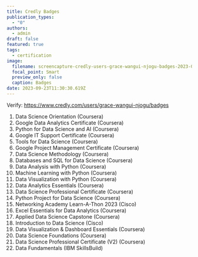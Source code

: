 ```yaml
---
title: Credly Badges
publication_types:
  - "0"
authors:
  - admin
draft: false
featured: true
tags:
  - certification
image:
  filename: screencapture-credly-users-grace-wangui-njogu-badges-2023-09-24-13_40_58.png
  focal_point: Smart
  preview_only: false
  caption: Badges
date: 2023-09-23T11:30:30.619Z
---
```

Verify: https://www.credly.com/users/grace-wangui-njogu/badges

1. Data Science Orientation	(Coursera)
2. Google Data Analytics Certificate	(Coursera)
3. Python for Data Science and AI	(Coursera)
4. Google IT Support Certificate	(Coursera)
5. Tools for Data Science	(Coursera)
6. Google Project Management Certificate	(Coursera)
7. Data Science Methodology	(Coursera)
8. Databases and SQL for Data Science	(Coursera)
9. Data Analysis with Python	(Coursera)
10. Machine Learning with Python	(Coursera)
11. Data Visualization with Python	(Coursera)
12. Data Analytics Essentials	(Coursera)
13. Data Science Professional Certificate	(Coursera)
14. Python Project for Data Science	(Coursera)
15. Networking Academy Learn-A-Thon 2023	(Cisco)
16. Excel Essentials for Data Analytics	(Coursera)
17. Applied Data Science Capstone	(Coursera)
18. Introduction to Data Science	(Cisco)
19. Data Visualization & Dashboard Essentials	(Coursera)
20. Data Science Foundations	(Coursera)
21. Data Science Professional Certificate (V2)	(Coursera)
22. Data Fundamentals	(IBM SkillsBuild)